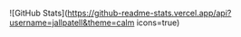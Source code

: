 


![GitHub Stats](https://github-readme-stats.vercel.app/api?username=jallpatell&theme=calm icons=true)
